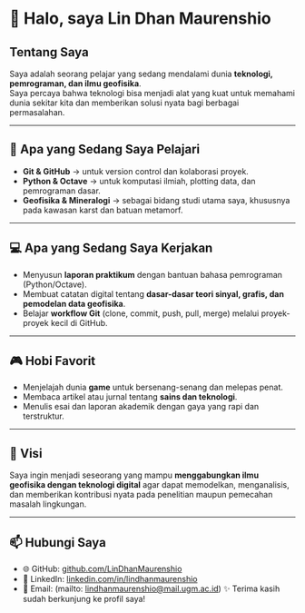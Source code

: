 # 👋 Halo, saya Lin Dhan Maurenshio

## Tentang Saya
Saya adalah seorang pelajar yang sedang mendalami dunia **teknologi, pemrograman, dan ilmu geofisika**.  
Saya percaya bahwa teknologi bisa menjadi alat yang kuat untuk memahami dunia sekitar kita dan memberikan solusi nyata bagi berbagai permasalahan.  

---

## 🌱 Apa yang Sedang Saya Pelajari
- **Git & GitHub** → untuk version control dan kolaborasi proyek.  
- **Python & Octave** → untuk komputasi ilmiah, plotting data, dan pemrograman dasar.  
- **Geofisika & Mineralogi** → sebagai bidang studi utama saya, khususnya pada kawasan karst dan batuan metamorf.  

---

## 💻 Apa yang Sedang Saya Kerjakan
- Menyusun **laporan praktikum** dengan bantuan bahasa pemrograman (Python/Octave).  
- Membuat catatan digital tentang **dasar-dasar teori sinyal, grafis, dan pemodelan data geofisika**.  
- Belajar **workflow Git** (clone, commit, push, pull, merge) melalui proyek-proyek kecil di GitHub.  

---

## 🎮 Hobi Favorit
- Menjelajah dunia **game** untuk bersenang-senang dan melepas penat.  
- Membaca artikel atau jurnal tentang **sains dan teknologi**.  
- Menulis esai dan laporan akademik dengan gaya yang rapi dan terstruktur.  

---

## 🎯 Visi
Saya ingin menjadi seseorang yang mampu **menggabungkan ilmu geofisika dengan teknologi digital** agar dapat memodelkan, menganalisis, dan memberikan kontribusi nyata pada penelitian maupun pemecahan masalah lingkungan.

---

## 📫 Hubungi Saya
- 🌐 GitHub: [github.com/LinDhanMaurenshio](https://github.com/)  
- 💼 LinkedIn: [linkedin.com/in/lindhanmaurenshio](https://www.linkedin.com/)  
- 📧 Email: (mailto: lindhanmaurenshio@mail.ugm.ac.id)
✨ Terima kasih sudah berkunjung ke profil saya!